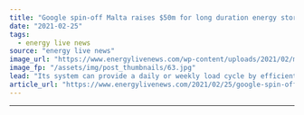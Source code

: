 ```yaml
---
title: "Google spin-off Malta raises $50m for long duration energy storage system"
date: "2021-02-25"
tags: 
  - energy live news
source: "energy live news"
image_url: "https://www.energylivenews.com/wp-content/uploads/2021/02/malta_prototype_721_420_80_s_c1.jpg"
image_fp: "/assets/img/post_thumbnails/63.jpg"
lead: "Its system can provide a daily or weekly load cycle by efficiently storing up to 200 hours of energy storage, though early systems will focus on current market applications in need of 10 to 12-hour durations"
article_url: "https://www.energylivenews.com/2021/02/25/google-spin-off-malta-raises-50m-for-long-duration-energy-storage-system/"
---
```


---
